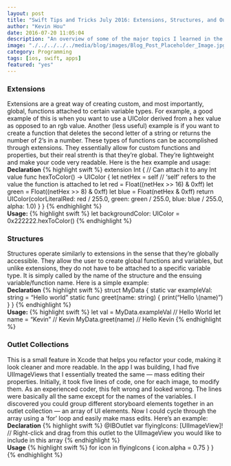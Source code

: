 ```yaml
---
layout: post
title: "Swift Tips and Tricks July 2016: Extensions, Structures, and Outlet Collections"
author: "Kevin Hou"
date: 2016-07-20 11:05:04
description: "An overview of some of the major topics I learned in the past week or so: extensions, structures, and outlet collections. I had to use these a lot in my project for work and I figured I would share."
image: "./../../../../media/blog/images/Blog_Post_Placeholder_Image.jpg"
category: Programming
tags: [ios, swift, apps]
featured: "yes"
---
```

<h3 class="post-subheader">Extensions</h3>
Extensions are a great way of creating custom, and most importantly, global, functions attached to certain variable types. For example, a good example of this is when you want to use a UIColor derived from a hex value as opposed to an rgb value. Another (less useful) example is if you want to create a function that deletes the second letter of a string or returns the number of 2’s in a number. These types of functions can be accomplished through extensions. They essentially allow for custom functions and properties, but their real strenth is that they’re global. They’re lightweight and make your code very readable. Here is the hex example and usage:
<br class="post-line-break">
<b>Declaration</b>
{% highlight swift %}
extension Int { // Can attach it to any Int value
    func hexToColor() -> UIColor {
        let netHex = self // ‘self’ refers to the value the function is attached to
        let red = Float((netHex >> 16) & 0xff)
        let green = Float((netHex >> 8) & 0xff)
        let blue = Float(netHex & 0xff)
        return UIColor(colorLiteralRed: red / 255.0, green: green / 255.0, blue: blue / 255.0, alpha: 1.0)
    }
}
{% endhighlight %}
<br class="post-line-break">
<b>Usage:</b>
{% highlight swift %}
let backgroundColor: UIColor = 0x222222.hexToColor()
{% endhighlight %}

<br class="post-line-break">
<h3 class="post-subheader">Structures</h3>
Structures operate similarly to extensions in the sense that they’re globally accessible. They allow the user to create global functions and variables, but unlike extensions, they do not have to be attached to a specific variable type. It is simply called by the name of the structure and the ensuing variable/function name. Here is a simple example:
<br class="post-line-break">
<b>Declaration</b>
{% highlight swift %}
struct MyData {
    static var exampleVal: string = “Hello world”
    static func greet(name: string) {
        print(“Hello \(name)”)
    }
}
{% endhighlight %}
<br class="post-line-break">
<b>Usage:</b>
{% highlight swift %}
let val = MyData.exampleVal // Hello World
let name = “Kevin” // Kevin
MyData.greet(name) // Hello Kevin
{% endhighlight %}

<br class="post-line-break">
<h3 class="post-subheader">Outlet Collections</h3>
This is a small feature in Xcode that helps you refactor your code, making it look cleaner and more readable. In the app I was building, I had five UIImageViews that I essentially treated the same — mass editing their properties. Initially, it took five lines of code, one for each image, to modify them. As an experienced coder, this felt wrong and looked wrong. The lines were basically all the same except for the names of the variables. I discovered you could group different storyboard elements together in an outlet collection — an array of UI elements. Now I could cycle through the array using a ‘for’ loop and easily make mass edits. Here’s an example:
<br class="post-line-break">
<b>Declaration</b>
{% highlight swift %}
@IBOutlet var flyingIcons: [UIImageView]! // Right-click and drag from this outlet to the UIImageView you would like to include in this array
{% endhighlight %}
<br class="post-line-break">
<b>Usage</b>
{% highlight swift %}
for icon in flyingIcons {
            icon.alpha = 0.75
        }
}
{% endhighlight %}
